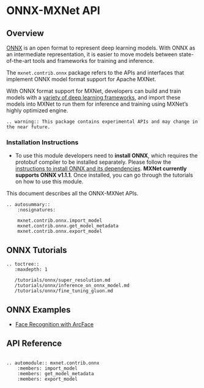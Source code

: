 # ONNX-MXNet API

## Overview

[ONNX](https://onnx.ai/) is an open format to represent deep learning models. With ONNX as an intermediate representation, it is easier to move models between state-of-the-art tools and frameworks for training and inference.

The `mxnet.contrib.onnx` package refers to the APIs and interfaces that implement ONNX model format support for Apache MXNet.

With ONNX format support for MXNet, developers can build and train models with a [variety of deep learning frameworks](http://onnx.ai/supported-tools), and import these models into MXNet to run them for inference and training using MXNet’s highly optimized engine.

```eval_rst
.. warning:: This package contains experimental APIs and may change in the near future.
```

### Installation Instructions
- To use this module developers need to **install ONNX**, which requires the protobuf compiler to be installed separately. Please follow the [instructions to install ONNX and its dependencies](https://github.com/onnx/onnx#installation). **MXNet currently supports ONNX v1.1.1**. Once installed, you can go through the tutorials on how to use this module.


This document describes all the ONNX-MXNet APIs.

```eval_rst
.. autosummary::
    :nosignatures:

    mxnet.contrib.onnx.import_model
    mxnet.contrib.onnx.get_model_metadata
    mxnet.contrib.onnx.export_model
```

## ONNX Tutorials

```eval_rst
.. toctree::
   :maxdepth: 1
   
   /tutorials/onnx/super_resolution.md
   /tutorials/onnx/inference_on_onnx_model.md
   /tutorials/onnx/fine_tuning_gluon.md
```

## ONNX Examples

* [Face Recognition with ArcFace](https://github.com/onnx/models/tree/master/models/face_recognition/ArcFace)

## API Reference

<script type="text/javascript" src='../../../_static/js/auto_module_index.js'></script>

```eval_rst

.. automodule:: mxnet.contrib.onnx
    :members: import_model
    :members: get_model_metadata
    :members: export_model

```

<script>auto_index("api-reference");</script>